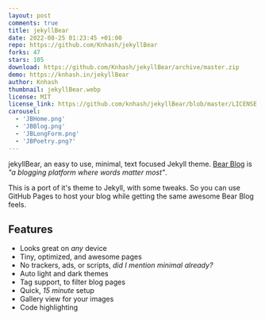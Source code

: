 ```yaml
---
layout: post
comments: true
title: jekyllBear
date: 2022-08-25 01:23:45 +01:00
repo: https://github.com/Knhash/jekyllBear
forks: 47
stars: 105
download: https://github.com/Knhash/jekyllBear/archive/master.zip
demo: https://knhash.in/jekyllBear
author: Knhash
thumbnail: jekyllBear.webp
license: MIT
license_link: https://github.com/knhash/jekyllBear/blob/master/LICENSE.txt
carousel:
  - 'JBHome.png'
  - 'JBBlog.png'
  - 'JBLongForm.png'
  - 'JBPoetry.png?'
---
```


jekyllBear, an easy to use, minimal, text focused Jekyll theme. [Bear Blog](https://bearblog.dev/) is *"a blogging platform where words matter most"*.

This is a port of it's theme to Jekyll, with some tweaks. So you can use GitHub Pages to host your blog while getting the same awesome Bear Blog feels.

## Features

* Looks great on *any* device
* Tiny, optimized, and awesome pages
* No trackers, ads, or scripts, *did I mention minimal already?*
* Auto light and dark themes
* Tag support, to filter blog pages
* Quick, *15 minute* setup
* Gallery view for your images
* Code highlighting
